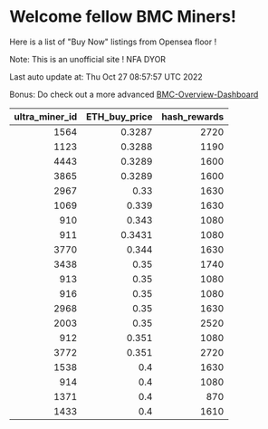 # Welcome fellow BMC Miners!
Here is a list of "Buy Now" listings from Opensea floor !

Note: This is an unofficial site ! NFA DYOR

Last auto update at: Thu Oct 27 08:57:57 UTC 2022

Bonus: Do check out a more advanced [BMC-Overview-Dashboard](https://dune.com/defifunk/BMC-Overview-Dashboard)


|   ultra_miner_id |   ETH_buy_price |   hash_rewards |
|-----------------:|----------------:|---------------:|
|             1564 |          0.3287 |           2720 |
|             1123 |          0.3288 |           1190 |
|             4443 |          0.3289 |           1600 |
|             3865 |          0.3289 |           1600 |
|             2967 |          0.33   |           1630 |
|             1069 |          0.339  |           1630 |
|              910 |          0.343  |           1080 |
|              911 |          0.3431 |           1080 |
|             3770 |          0.344  |           1630 |
|             3438 |          0.35   |           1740 |
|              913 |          0.35   |           1080 |
|              916 |          0.35   |           1080 |
|             2968 |          0.35   |           1630 |
|             2003 |          0.35   |           2520 |
|              912 |          0.351  |           1080 |
|             3772 |          0.351  |           2720 |
|             1538 |          0.4    |           1630 |
|              914 |          0.4    |           1080 |
|             1371 |          0.4    |            870 |
|             1433 |          0.4    |           1610 |